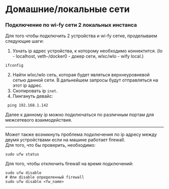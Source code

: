 
# Домашние/локальные сети

### Подключение по wi-fy сети 2 локальных инстанса
Для того чтобы подключить 2 устройства и wi-fy сетке, проделываем следующие шаги:

1. Узнать ip адрес устройства, к которому необходимо коннектится.
   (lo - localhost, veth-<number>/docker0 - докер сети, wlxc/wlo - wify local.)
```shell
ifconfig
```
2. Найти wlxc/wlo сеть, которая будет являться верхнеуровневой сетью данной сети. В дальнейшем запросы будут отправляться на этот ip адрес.
3. Скопировать ip `inet`.
4. Пингануть девайс:
```shell
 ping 192.168.1.142
```
Далее к данному ip можно подключаться по различным портам для межсетевого взаимодействия.
***
Может также возникнуть проблема подключения по ip адресу между двумя устройствами если на машине работает firewall.  
Для того, что бы проверить, необходимо: 
```shell
sudo ufw status 
```
Для того, чтобы отключить firewall на время подключений:
```shell
sudo ufw disable 
# Или disable определенный firewall 
sudo ufw disable <fw_name>
```
